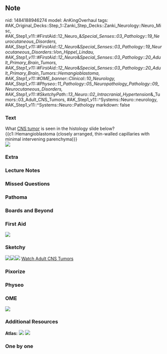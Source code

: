 ## Note
nid: 1484188946274
model: AnKingOverhaul
tags: #AK_Original_Decks::Step_1::Zanki_Step_Decks::Zanki_Neurology::Neuro_Misc, #AK_Step1_v11::#FirstAid::12_Neuro_&_Special_Senses::03_Pathology::19_Neurocutaneous_Disorders, #AK_Step1_v11::#FirstAid::12_Neuro_&_Special_Senses::03_Pathology::19_Neurocutaneous_Disorders::Von_Hippel_Lindau, #AK_Step1_v11::#FirstAid::12_Neuro_&_Special_Senses::03_Pathology::20_Adult_Primary_Brain_Tumors, #AK_Step1_v11::#FirstAid::12_Neuro_&_Special_Senses::03_Pathology::20_Adult_Primary_Brain_Tumors::Hemangioblastoma, #AK_Step1_v11::#OME_banner::Clinical::10_Neurology, #AK_Step1_v11::#Physeo::11_Pathology::05_Neuropathology_Pathology::09_Neurocutaneous_Disorders, #AK_Step1_v11::#SketchyPath::13_Neuro::02_Intracranial_Hypertension_&_Tumors::03_Adult_CNS_Tumors, #AK_Step1_v11::^Systems::Neuro::neurology, #AK_Step1_v11::^Systems::Neuro::Pathology
markdown: false

### Text
<div>
  What <u>CNS tumor</u> is seen in the histology slide below?
</div>
<div>
  {{c1::Hemangioblastoma (closely arranged, thin-walled capillaries
  with minimal intervening parenchyma)}}
</div>
<div><img src="paste-243778048754054.jpg"></div>

### Extra


### Lecture Notes


### Missed Questions


### Pathoma


### Boards and Beyond


### First Aid
<img src="tmpqTDhD_.png">

### Sketchy
<img src=
"Screen%20Shot%202020-03-02%20at%2011.14.04%20AM.JPG"><img src=
"Screen%20Shot%202020-03-02%20at%2011.13.54%20AM.JPG"><img src=
"Zoverall%20picture%20(88)_1566160514431.JPG"> <a href=
"https://dashboard.sketchy.com/study/medical/courses/medical-pathophysiology/units/medical-pathophysiology-neuro/videos/medical-pathophysiology-neuro-intracranial-hypertension-and-tumors-adult-cns-tumors?utm_source=anki&utm_medium=partnership&utm_campaign=february_update&utm_content=medical">
Watch Adult CNS Tumors</a>

### Pixorize


### Physeo


### OME
<div class="ome-widget">
  <a href=
  "https://onlinemeded.org/spa/neurology?ref=anki"><img src="_OME_AnkiFlashcards_Topic_4.png"></a>
</div>

### Additional Resources
<b>Atlas:</b> <img src="tmp6hye3r.png"> <img src="tmp4mDeSB.png">

### One by one

